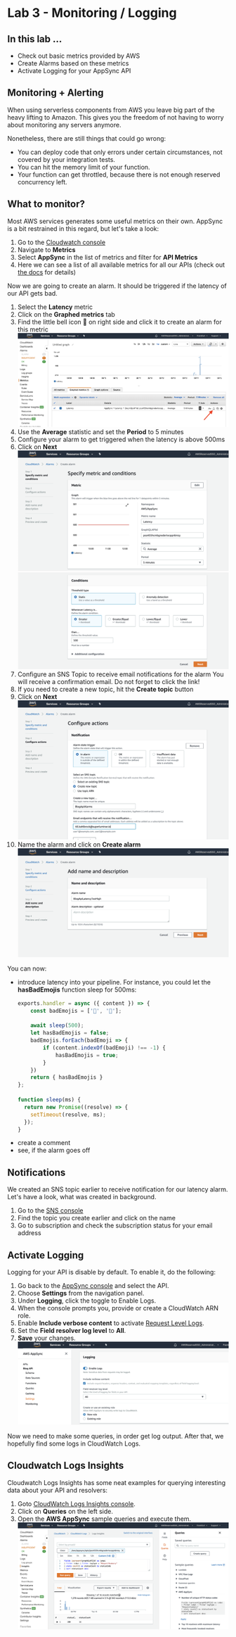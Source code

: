 # Lab 3 - Monitoring / Logging

## In this lab …

* Check out basic metrics provided by AWS
* Create Alarms based on these metrics
* Activate Logging for your AppSync API

## Monitoring + Alerting

When using serverless components from AWS you leave big part of the heavy lifting to Amazon. 
This gives you the freedom of not having to worry about monitoring any servers anymore. 

Nonetheless, there are still things that could go wrong:

- You can deploy code that only errors under certain circumstances, not covered by your integration tests.
- You can hit the memory limit of your function.
- Your function can get throttled, because there is not enough reserved concurrency left.

## What to monitor?

Most AWS services generates some useful metrics on their own. AppSync is a bit restrained in this regard, but let's take a look:

1. Go to the [Cloudwatch console](https://console.aws.amazon.com/cloudwatch)
1. Navigate to **Metrics**
1. Select **AppSync** in the list of metrics and filter for **API Metrics**
1. Here we can see a list of all available metrics for all our APIs
(check out [the docs](https://docs.aws.amazon.com/appsync/latest/devguide/monitoring.html) for details)


Now we are going to create an alarm. It should be triggered if the latency of our API gets bad.

1. Select the **Latency** metric
1. Click on the **Graphed metrics** tab
1. Find the little bell icon 🔔 on right side and click it to create an alarm for this metric
![Create an Alarm](./_media/lab3/alarm_1.png)
1. Use the **Average** statistic and set the **Period** to 5 minutes
1. Configure your alarm to get triggered when the latency is above 500ms
1. Click on **Next**
![Create an Alarm](./_media/lab3/alarm_2.png)
![Create an Alarm](./_media/lab3/alarm_3.png) 
1. Configure an SNS Topic to receive email notifications for the alarm
You will receive a confirmation email. Do not forget to click the link!
1. If you need to create a new topic, hit the **Create topic** button
1. Click on **Next**
![Create an Alarm](./_media/lab3/alarm_4.png)
1. Name the alarm and click on **Create alarm**
![Create an Alarm](./_media/lab3/alarm_5.png)

You can now:

- introduce latency into your pipeline. For instance, you could let the **hasBadEmojis** function sleep for 500ms:
    ```javascript
    exports.handler = async ({ content }) => {
        const badEmojis = ['🖕', '💩'];

        await sleep(500);
        let hasBadEmojis = false;
        badEmojis.forEach(badEmoji => {
            if (content.indexOf(badEmoji) !== -1) {
                hasBadEmojis = true;
            }
        })
        return { hasBadEmojis }
    };

    function sleep(ms) {
      return new Promise((resolve) => {
        setTimeout(resolve, ms);
      });
    }
    ```
- create a comment
- see, if the alarm goes off

## Notifications

We created an SNS topic earlier to receive notification for our latency alarm. 
Let's have a look, what was created in background.

1. Go to the [SNS console](https://console.aws.amazon.com/sns/)
1. Find the topic you create earlier and click on the name
1. Go to subscription and check the subscription status for your email address

## Activate Logging

Logging for your API is disable by default. To enable it, do the following:

1. Go back to the [AppSync console](console.aws.amazon.com/appsync) and select the API.
1. Choose **Settings** from the navigation panel.
1. Under **Logging**, click the toggle to Enable Logs.
1. When the console prompts you, provide or create a CloudWatch ARN role.
1. Enable **Include verbose content** to activate [Request Level Logs](https://docs.aws.amazon.com/appsync/latest/devguide/monitoring.html#cwl).
1. Set the **Field resolver log level** to **All**.
1. **Save** your changes.
![Activate Logging](./_media/lab3/logging_1.png)

Now we need to make some queries, in order get log output. After that, we hopefully find some logs in CloudWatch Logs.

## Cloudwatch Logs Insights

Cloudwatch Logs Insights has some neat examples for querying interesting data about your API and resolvers:

1. Goto [CloudWatch Logs Insights console](https://eu-central-1.console.aws.amazon.com/cloudwatch/home?region=eu-central-1#logsV2:logs-insights).
1. Click on **Queries** on the left side.
1. Open the **AWS AppSync** sample queries and execute them. 
![Querry Logs](./_media/lab3/insights_1.png)
